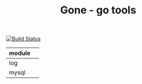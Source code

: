 <h1 align="center">
        <a>Gone - go tools</a>
        <br>
        <br>
</h1>

[![Build Status](https://travis-ci.com/da2018/gone.svg?branch=master)](https://travis-ci.com/da2018/gone) 

|   module|   |
|:---|---|
|  log |   |
| mysql | |
